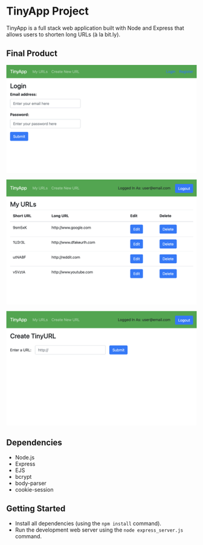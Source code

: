 # TinyApp Project

TinyApp is a full stack web application built with Node and Express that allows users to shorten long URLs (à la bit.ly).

## Final Product

!["TinyApp Login Page"](https://github.com/ElleHoang/tinyapp/blob/master/docs/login-page.png?raw=true)

!["TinyApp User URLs Page"](https://github.com/ElleHoang/tinyapp/blob/master/docs/urls-page.png?raw=true)

!["TinyApp User Create URL Id Page"](https://github.com/ElleHoang/tinyapp/blob/master/docs/create-shortURL-page.png?raw=true)

## Dependencies

- Node.js
- Express
- EJS
- bcrypt
- body-parser
- cookie-session

## Getting Started

- Install all dependencies (using the `npm install` command).
- Run the development web server using the `node express_server.js` command.